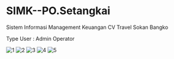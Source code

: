 # SIMK--PO.Setangkai

Sistem Informasi Management Keuangan CV Travel Sokan Bangko

Type User :
Admin
Operator

![1](https://cloud.githubusercontent.com/assets/12929878/9202918/58c73e2e-407e-11e5-8697-74439d4edc04.jpg)
![2](https://cloud.githubusercontent.com/assets/12929878/9202920/5924328c-407e-11e5-84ec-cf74c7be49b0.jpg)
![3](https://cloud.githubusercontent.com/assets/12929878/9202921/592d7ce8-407e-11e5-8f32-038860313454.jpg)
![4](https://cloud.githubusercontent.com/assets/12929878/9202922/593018b8-407e-11e5-851e-0e098ddb1916.jpg)
![5](https://cloud.githubusercontent.com/assets/12929878/9202923/5936b970-407e-11e5-86a6-2cbb5e8837f2.jpg)
